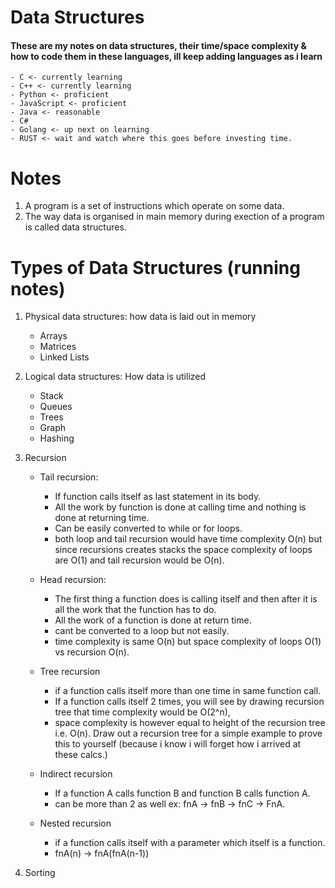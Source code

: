 # Data Structures
#### These are my notes on data structures, their time/space complexity & how to code them in these languages, ill keep adding languages as i learn 
    - C <- currently learning
    - C++ <- currently learning
    - Python <- proficient
    - JavaScript <- proficient
    - Java <- reasonable 
    - C#
    - Golang <- up next on learning
    - RUST <- wait and watch where this goes before investing time.

# Notes
1. A program is a set of instructions which operate on some data.
2. The way data is organised in main memory during exection of a program is called data structures.

# Types of Data Structures (running notes)
1. Physical data structures: how data is laid out in memory
    - Arrays
    - Matrices
    - Linked Lists
2. Logical data structures: How data is utilized
    - Stack
    - Queues
    - Trees
    - Graph
    - Hashing
3. Recursion
    - Tail recursion: 
        - If function calls itself as last statement in its body. 
        - All the work by function is done at calling time and nothing is done at returning time. 
        - Can be easily converted to while or for loops.
        - both loop and tail recursion would have time complexity O(n) but since recursions creates stacks the space complexity of loops are O(1) and tail recursion would be O(n).

    - Head recursion:
        - The first thing a function does is calling itself and then after it is all the work that the function has to do.
        - All the work of a function is done at return time.
        - cant be converted to a loop but not easily.
        - time complexity is same O(n) but space complexity of loops O(1) vs recursion O(n).

    - Tree recursion
        - if a function calls itself more than one time in same function call. 
        - If a function calls itself 2 times, you will see by drawing recursion tree that time complexity would be O(2^n), 
        - space complexity is however equal to height of the recursion tree i.e. O(n). Draw out a recursion tree for a simple example to prove this to yourself (because i know i will forget how i arrived at these calcs.)

    - Indirect recursion
        - If a function A calls function B and function B calls function A.
        - can be more than 2 as well ex: fnA -> fnB -> fnC -> FnA.

    - Nested recursion
        - if a function calls itself with a parameter which itself is a function.
        - fnA(n) -> fnA(fnA(n-1))
        
4. Sorting

